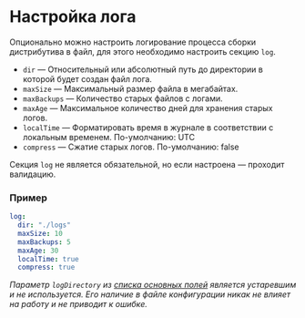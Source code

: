 # Настройка лога

Опционально можно настроить логирование процесса сборки дистрибутива в файл, для этого необходимо настроить секцию `log`.

- `dir` &mdash; Относительный или абсолютный путь до директории в которой будет создан файл лога.
- `maxSize` &mdash; Максимальный размер файла в мегабайтах.
- `maxBackups` &mdash; Количество старых файлов с логами.
- `maxAge` &mdash; Максимальное количество дней для хранения старых логов.
- `localTime` &mdash; Форматировать время в журнале в соответствии с локальным временем. По-умолчанию: UTC
- `compress` &mdash; Сжатие старых логов. По-умолчанию: false

Секция `log` не является обязательной, но если настроена &mdash; проходит валидацию.

### Пример

```yaml
log:
  dir: "./logs"
  maxSize: 10
  maxBackups: 5
  maxAge: 30
  localTime: true
  compress: true
```

*Параметр `logDirectory` из [списка основных полей](configuration/main.md) является устаревшим и не используется. Его наличие в файле конфигурации никак не влияет на работу и не приводит к ошибке.*
